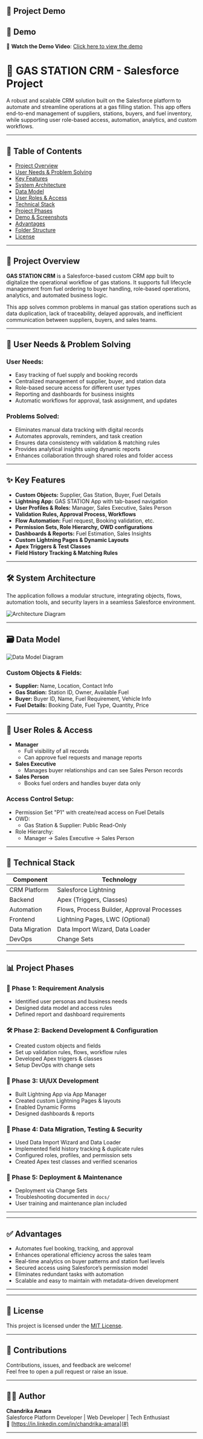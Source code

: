 ## 🚀 Project Demo
## 🎥 Demo

🎥 **Watch the Demo Video**: [Click here to view the demo](https://drive.google.com/file/d/1alk9qd02YFv9DXzJudVsZg7W-5KF0f2w/view?usp=sharing)




# 🚀 GAS STATION CRM - Salesforce Project

A robust and scalable CRM solution built on the Salesforce platform to automate and streamline operations at a gas filling station. This app offers end-to-end management of suppliers, stations, buyers, and fuel inventory, while supporting user role-based access, automation, analytics, and custom workflows.

---

## 📌 Table of Contents
- [Project Overview](#project-overview)
- [User Needs & Problem Solving](#user-needs--problem-solving)
- [Key Features](#key-features)
- [System Architecture](#system-architecture)
- [Data Model](#data-model)
- [User Roles & Access](#user-roles--access)
- [Technical Stack](#technical-stack)
- [Project Phases](#project-phases)
- [Demo & Screenshots](#demo--screenshots)
- [Advantages](#advantages)
- [Folder Structure](#folder-structure)
- [License](#license)

---

## 📖 Project Overview

**GAS STATION CRM** is a Salesforce-based custom CRM app built to digitalize the operational workflow of gas stations. It supports full lifecycle management from fuel ordering to buyer handling, role-based operations, analytics, and automated business logic.

This app solves common problems in manual gas station operations such as data duplication, lack of traceability, delayed approvals, and inefficient communication between suppliers, buyers, and sales teams.

---

## 🎯 User Needs & Problem Solving

### User Needs:
- Easy tracking of fuel supply and booking records
- Centralized management of supplier, buyer, and station data
- Role-based secure access for different user types
- Reporting and dashboards for business insights
- Automatic workflows for approval, task assignment, and updates

### Problems Solved:
- Eliminates manual data tracking with digital records
- Automates approvals, reminders, and task creation
- Ensures data consistency with validation & matching rules
- Provides analytical insights using dynamic reports
- Enhances collaboration through shared roles and folder access

---

## ✨ Key Features
- **Custom Objects:** Supplier, Gas Station, Buyer, Fuel Details
- **Lightning App:** GAS STATION App with tab-based navigation
- **User Profiles & Roles:** Manager, Sales Executive, Sales Person
- **Validation Rules, Approval Process, Workflows**
- **Flow Automation:** Fuel request, Booking validation, etc.
- **Permission Sets, Role Hierarchy, OWD configurations**
- **Dashboards & Reports:** Fuel Estimation, Sales Insights
- **Custom Lightning Pages & Dynamic Layouts**
- **Apex Triggers & Test Classes**
- **Field History Tracking & Matching Rules**

---

## 🛠 System Architecture

The application follows a modular structure, integrating objects, flows, automation tools, and security layers in a seamless Salesforce environment.

![Architecture Diagram](CRM%20PROJECT/Architecture.png)

---

## 🗃 Data Model

![Data Model Diagram](CRM%20PROJECT/data%20Model.png)

### Custom Objects & Fields:
- **Supplier:** Name, Location, Contact Info
- **Gas Station:** Station ID, Owner, Available Fuel
- **Buyer:** Buyer ID, Name, Fuel Requirement, Vehicle Info
- **Fuel Details:** Booking Date, Fuel Type, Quantity, Price

---

## 👥 User Roles & Access

- **Manager**
  - Full visibility of all records
  - Can approve fuel requests and manage reports
- **Sales Executive**
  - Manages buyer relationships and can see Sales Person records
- **Sales Person**
  - Books fuel orders and handles buyer data only

### Access Control Setup:
- Permission Set "P1" with create/read access on Fuel Details
- OWD:
  - Gas Station & Supplier: Public Read-Only
- Role Hierarchy:
  - Manager → Sales Executive → Sales Person

---

## 🧰 Technical Stack

| Component            | Technology          |
|---------------------|---------------------|
| CRM Platform         | Salesforce Lightning |
| Backend              | Apex (Triggers, Classes) |
| Automation           | Flows, Process Builder, Approval Processes |
| Frontend             | Lightning Pages, LWC (Optional) |
| Data Migration       | Data Import Wizard, Data Loader |
| DevOps               | Change Sets         |

---

## 📊 Project Phases

### 📌 Phase 1: Requirement Analysis
- Identified user personas and business needs
- Designed data model and access rules
- Defined report and dashboard requirements

### 🛠 Phase 2: Backend Development & Configuration
- Created custom objects and fields
- Set up validation rules, flows, workflow rules
- Developed Apex triggers & classes
- Setup DevOps with change sets

### 🎨 Phase 3: UI/UX Development
- Built Lightning App via App Manager
- Created custom Lightning Pages & layouts
- Enabled Dynamic Forms
- Designed dashboards & reports

### 🔄 Phase 4: Data Migration, Testing & Security
- Used Data Import Wizard and Data Loader
- Implemented field history tracking & duplicate rules
- Configured roles, profiles, and permission sets
- Created Apex test classes and verified scenarios

### 🚀 Phase 5: Deployment & Maintenance
- Deployment via Change Sets
- Troubleshooting documented in `docs/`
- User training and maintenance plan included

---

---

## ✅ Advantages

- Automates fuel booking, tracking, and approval
- Enhances operational efficiency across the sales team
- Real-time analytics on buyer patterns and station fuel levels
- Secured access using Salesforce’s permission model
- Eliminates redundant tasks with automation
- Scalable and easy to maintain with metadata-driven development

---


---

## 📄 License

This project is licensed under the [MIT License](LICENSE).

---

## 🤝 Contributions

Contributions, issues, and feedback are welcome!  
Feel free to open a pull request or raise an issue.

---

## 🙋‍♀️ Author

**Chandrika Amara**  
Salesforce Platform Developer | Web Developer | Tech Enthusiast  
🔗 [https://in.linkedin.com/in/chandrika-amara](#) 

---




